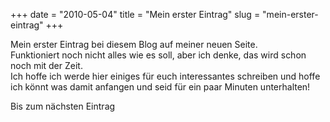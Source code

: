 +++
date = "2010-05-04"
title = "Mein erster Eintrag"
slug = "mein-erster-eintrag"
+++

Mein erster Eintrag bei diesem Blog auf meiner neuen Seite.  
Funktioniert noch nicht alles wie es soll, aber ich denke, das wird schon noch mit der Zeit.  
Ich hoffe ich werde hier einiges für euch interessantes schreiben und hoffe ich könnt was damit anfangen und seid für ein paar Minuten unterhalten!

Bis zum nächsten Eintrag
